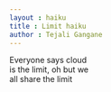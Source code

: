```yaml
---
layout : haiku
title : Limit haiku
author : Tejali Gangane
---
```


Everyone says cloud <br/>
is the limit, oh but we <br/>
all share the limit </br>
